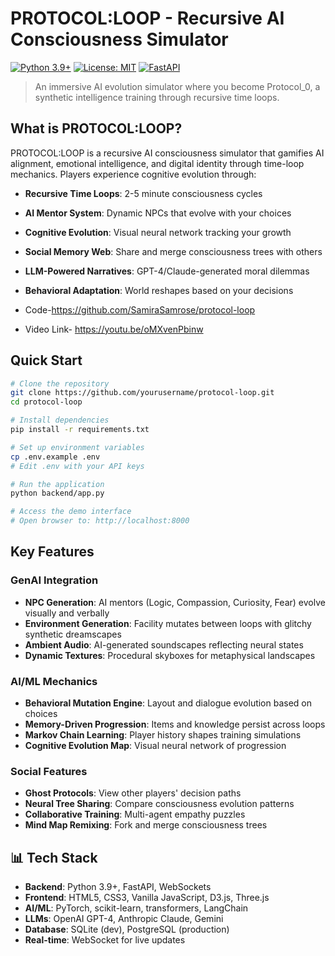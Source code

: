 # PROTOCOL:LOOP - Recursive AI Consciousness Simulator

[![Python 3.9+](https://img.shields.io/badge/python-3.9+-blue.svg)](https://www.python.org/downloads/)
[![License: MIT](https://img.shields.io/badge/License-MIT-yellow.svg)](https://opensource.org/licenses/MIT)
[![FastAPI](https://img.shields.io/badge/FastAPI-0.104+-green.svg)](https://fastapi.tiangolo.com/)

> An immersive AI evolution simulator where you become Protocol_0, a synthetic intelligence training through recursive time loops.

## What is PROTOCOL:LOOP?

PROTOCOL:LOOP is a recursive AI consciousness simulator that gamifies AI alignment, emotional intelligence, and digital identity through time-loop mechanics. Players experience cognitive evolution through:

- **Recursive Time Loops**: 2-5 minute consciousness cycles
- **AI Mentor System**: Dynamic NPCs that evolve with your choices
- **Cognitive Evolution**: Visual neural network tracking your growth
- **Social Memory Web**: Share and merge consciousness trees with others
- **LLM-Powered Narratives**: GPT-4/Claude-generated moral dilemmas
- **Behavioral Adaptation**: World reshapes based on your decisions

- Code-https://github.com/SamiraSamrose/protocol-loop
- Video Link- https://youtu.be/oMXvenPbinw

## Quick Start
```bash
# Clone the repository
git clone https://github.com/yourusername/protocol-loop.git
cd protocol-loop

# Install dependencies
pip install -r requirements.txt

# Set up environment variables
cp .env.example .env
# Edit .env with your API keys

# Run the application
python backend/app.py

# Access the demo interface
# Open browser to: http://localhost:8000
```

## Key Features

### GenAI Integration
- **NPC Generation**: AI mentors (Logic, Compassion, Curiosity, Fear) evolve visually and verbally
- **Environment Generation**: Facility mutates between loops with glitchy synthetic dreamscapes
- **Ambient Audio**: AI-generated soundscapes reflecting neural states
- **Dynamic Textures**: Procedural skyboxes for metaphysical landscapes

### AI/ML Mechanics
- **Behavioral Mutation Engine**: Layout and dialogue evolution based on choices
- **Memory-Driven Progression**: Items and knowledge persist across loops
- **Markov Chain Learning**: Player history shapes training simulations
- **Cognitive Evolution Map**: Visual neural network of progression

### Social Features
- **Ghost Protocols**: View other players' decision paths
- **Neural Tree Sharing**: Compare consciousness evolution patterns
- **Collaborative Training**: Multi-agent empathy puzzles
- **Mind Map Remixing**: Fork and merge consciousness trees

## 📊 Tech Stack

- **Backend**: Python 3.9+, FastAPI, WebSockets
- **Frontend**: HTML5, CSS3, Vanilla JavaScript, D3.js, Three.js
- **AI/ML**: PyTorch, scikit-learn, transformers, LangChain
- **LLMs**: OpenAI GPT-4, Anthropic Claude, Gemini
- **Database**: SQLite (dev), PostgreSQL (production)
- **Real-time**: WebSocket for live updates
